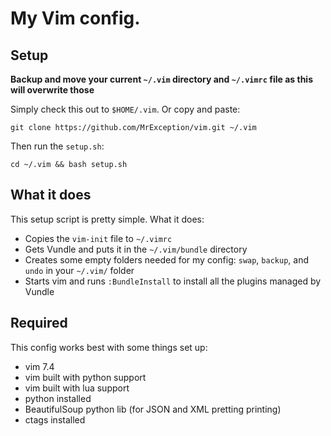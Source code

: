 # My Vim config.

## Setup

**Backup and move your current `~/.vim` directory and `~/.vimrc` file as this will overwrite those**

Simply check this out to `$HOME/.vim`. Or copy and paste:

    git clone https://github.com/MrException/vim.git ~/.vim

Then run the `setup.sh`:

    cd ~/.vim && bash setup.sh

## What it does

This setup script is pretty simple. What it does:
- Copies the `vim-init` file to `~/.vimrc`
- Gets Vundle and puts it in the `~/.vim/bundle` directory
- Creates some empty folders needed for my config: `swap`, `backup`, and `undo` in your `~/.vim/` folder
- Starts vim and runs `:BundleInstall` to install all the plugins managed by Vundle

## Required

This config works best with some things set up:
- vim 7.4
- vim built with python support
- vim built with lua support
- python installed
- BeautifulSoup python lib (for JSON and XML pretting printing)
- ctags installed
